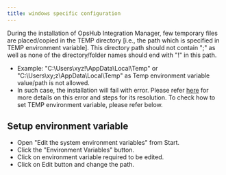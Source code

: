 ```yaml
---
title: windows specific configuration
---
```


During the installation of OpsHub Integration Manager, few temporary files are placed/copied in the TEMP directory \[i.e., the path which is specified in TEMP environment variable]. This directory path should not contain ";" as well as none of the directory/folder names should end with "!" in this path.

* Example: "C:\Users\xyz!\AppData\Local\Temp" or "C:\Users\xy;z\AppData\Local\Temp" as Temp environment variable value/path is not allowed.
* In such case, the installation will fail with error. Please refer [here](../Erros/ops-005.md) for more details on this error and steps for its resolution. To check how to set TEMP environment variable, please refer below.

## Setup environment variable

* Open "Edit the system environment variables" from Start.
* Click the "Environment Variables" button.
* Click on environment variable required to be edited.
* Click on Edit button and change the path.
